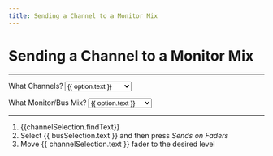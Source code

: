 ```yaml
---
title: Sending a Channel to a Monitor Mix
---
```


<script setup>
    import { ref } from 'vue';

    const channelOptions = ref([
        {text: "Channel 1", findText: "Press the `CH1-16` Button near the bottom left of the console and Channel 1 will be the first fader on the left."},
        {text: "Channel 2"},
        {text: "Channel 3"},
        {text: "Channel 4"},
        {text: "Channel 5"},
        {text: "Channel 6"},
        {text: "Channel 7"},
        {text: "Channel 8"},
        {text: "Channel 9"},
        {text: "Channel 10"},
        {text: "Channel 11"},
        {text: "Channel 12"},
        {text: "Channel 13"},
        {text: "Channel 14"},
        {text: "Channel 15"},
        {text: "Channel 16"},
        {text: "Channel 17"},
        {text: "Channel 18"},
        {text: "Channel 19"},
        {text: "Channel 20"},
        {text: "Channel 21"},
        {text: "Channel 22"},
        {text: "Channel 23"},
        {text: "Channel 24"},
        {text: "Channel 25"},
        {text: "Channel 26"},
        {text: "Channel 27"},
        {text: "Channel 28"},
        {text: "Channel 29"},
        {text: "Channel 30"},
        {text: "Channel 31"},
        {text: "Channel 32"},
        {text: "Aux In 1"},
        {text: "Aux In 2"},
        {text: "Aux In 3"},
        {text: "Aux In 4"},
        {text: "Aux In 5"},
        {text: "Aux In 6"},
        {text: "FX Return 1"},
        {text: "FX Return 2"},
        {text: "FX Return 3"},
        {text: "FX Return 4"},
    ]);
    const busOptions = ref([
        {text: "MixBus 1"},
        {text: "MixBus 2"},
        {text: "MixBus 3"},
        {text: "MixBus 4"},
        {text: "MixBus 5"},
        {text: "MixBus 6"},
        {text: "MixBus 7"},
        {text: "MixBus 8"},
        {text: "MixBus 9"},
        {text: "MixBus 10"},
        {text: "MixBus 11"},
        {text: "MixBus 12"},
        {text: "MixBus 13"},
        {text: "MixBus 14"},
        {text: "MixBus 15"},
        {text: "MixBus 16"}
    ]);

    
    // Variables for text
    const channelSelection = ref({text: "your needed channel(s)"});
    const busSelection = ref({text: "your monitor mix"});
</script>

# Sending a Channel to a Monitor Mix

---

<p>
    What Channels?
    <select v-model="channelSelection">
        <option disabled value="your needed channel(s)">Channel Selection</option>
        <option v-for="option in channelOptions" :value="option">
        {{ option.text }}
        </option>
  </select>
</p>
<p>
    What Monitor/Bus Mix?
    <select v-model="busSelection">
        <option disabled value="your monitor mix">MixBus Selection</option>
        <option v-for="option in busOptions" :value="option">
        {{ option.text }}
        </option>
  </select>
</p>

---

1. {{channelSelection.findText}}
2. Select {{ busSelection.text }} and then press *Sends on Faders*
3. Move {{ channelSelection.text }} fader to the desired level
